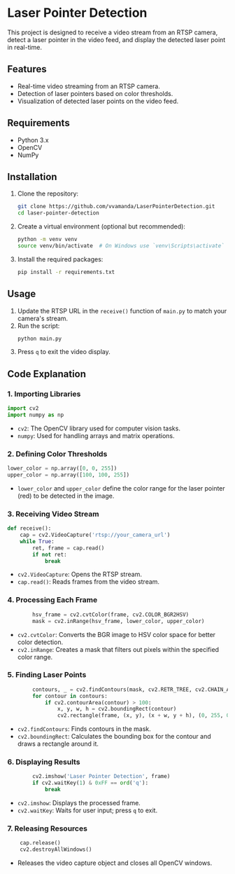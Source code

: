 # Laser Pointer Detection

This project is designed to receive a video stream from an RTSP camera, detect a laser pointer in the video feed, and display the detected laser point in real-time.

## Features

- Real-time video streaming from an RTSP camera.
- Detection of laser pointers based on color thresholds.
- Visualization of detected laser points on the video feed.

## Requirements

- Python 3.x
- OpenCV
- NumPy

## Installation

1. Clone the repository:
   ```bash
   git clone https://github.com/vvamanda/LaserPointerDetection.git
   cd laser-pointer-detection
   ```

2. Create a virtual environment (optional but recommended):
   ```bash
   python -m venv venv
   source venv/bin/activate  # On Windows use `venv\Scripts\activate`
   ```

3. Install the required packages:
   ```bash
   pip install -r requirements.txt
   ```

## Usage

1. Update the RTSP URL in the `receive()` function of `main.py` to match your camera's stream.
2. Run the script:
   ```bash
   python main.py
   ```
3. Press `q` to exit the video display.



## Code Explanation

### 1. Importing Libraries

```python
import cv2
import numpy as np
```

- `cv2`: The OpenCV library used for computer vision tasks.
- `numpy`: Used for handling arrays and matrix operations.

### 2. Defining Color Thresholds

```python
lower_color = np.array([0, 0, 255])
upper_color = np.array([100, 100, 255])
```

- `lower_color` and `upper_color` define the color range for the laser pointer (red) to be detected in the image.

### 3. Receiving Video Stream

```python
def receive():
    cap = cv2.VideoCapture('rtsp://your_camera_url')
    while True:
        ret, frame = cap.read()
        if not ret:
            break
```

- `cv2.VideoCapture`: Opens the RTSP stream.
- `cap.read()`: Reads frames from the video stream.

### 4. Processing Each Frame

```python
        hsv_frame = cv2.cvtColor(frame, cv2.COLOR_BGR2HSV)
        mask = cv2.inRange(hsv_frame, lower_color, upper_color)
```

- `cv2.cvtColor`: Converts the BGR image to HSV color space for better color detection.
- `cv2.inRange`: Creates a mask that filters out pixels within the specified color range.

### 5. Finding Laser Points

```python
        contours, _ = cv2.findContours(mask, cv2.RETR_TREE, cv2.CHAIN_APPROX_SIMPLE)
        for contour in contours:
            if cv2.contourArea(contour) > 100:
                x, y, w, h = cv2.boundingRect(contour)
                cv2.rectangle(frame, (x, y), (x + w, y + h), (0, 255, 0), 2)
```

- `cv2.findContours`: Finds contours in the mask.
- `cv2.boundingRect`: Calculates the bounding box for the contour and draws a rectangle around it.

### 6. Displaying Results

```python
        cv2.imshow('Laser Pointer Detection', frame)
        if cv2.waitKey(1) & 0xFF == ord('q'):
            break
```

- `cv2.imshow`: Displays the processed frame.
- `cv2.waitKey`: Waits for user input; press `q` to exit.

### 7. Releasing Resources

```python
    cap.release()
    cv2.destroyAllWindows()
```

- Releases the video capture object and closes all OpenCV windows.
